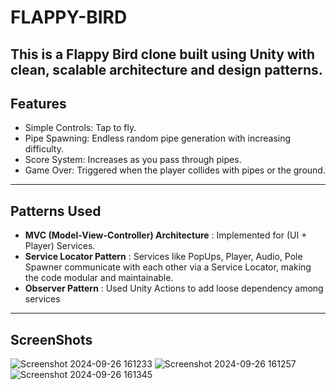 # FLAPPY-BIRD
This is a Flappy Bird clone built using Unity with clean, scalable architecture and design patterns.
---

## Features
- Simple Controls: Tap to fly.
- Pipe Spawning: Endless random pipe generation with increasing difficulty.
- Score System: Increases as you pass through pipes.
- Game Over: Triggered when the player collides with pipes or the ground.
---

## Patterns Used
 - **MVC (Model-View-Controller) Architecture** : Implemented for (UI + Player) Services.
 - **Service Locator Pattern** : Services like PopUps, Player, Audio, Pole Spawner communicate with each other via a Service Locator, making the code modular and maintainable.
 - **Observer Pattern** : Used Unity Actions to add loose dependency among services
---
## ScreenShots
![Screenshot 2024-09-26 161233](https://github.com/user-attachments/assets/58be156e-4a15-47e7-9f72-860bdb507feb)
![Screenshot 2024-09-26 161257](https://github.com/user-attachments/assets/b719ec87-08a7-4542-9dd5-312bf75b1fbb)
![Screenshot 2024-09-26 161345](https://github.com/user-attachments/assets/b34c1fc4-284d-4b8a-8f89-90ad8e02c8f3)

